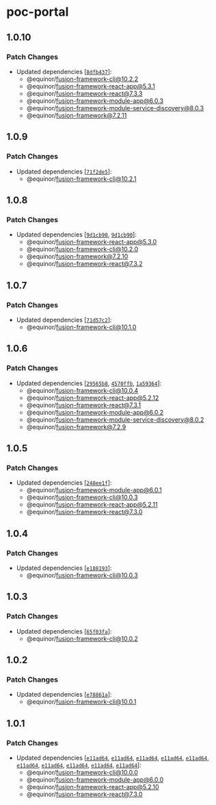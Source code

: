 # poc-portal

## 1.0.10

### Patch Changes

-   Updated dependencies [[`8dfb437`](https://github.com/equinor/fusion-framework/commit/8dfb4370d1c961a1f24af93344034facaef87646)]:
    -   @equinor/fusion-framework-cli@10.2.2
    -   @equinor/fusion-framework-react-app@5.3.1
    -   @equinor/fusion-framework-react@7.3.3
    -   @equinor/fusion-framework-module-app@6.0.3
    -   @equinor/fusion-framework-module-service-discovery@8.0.3
    -   @equinor/fusion-framework@7.2.11

## 1.0.9

### Patch Changes

-   Updated dependencies [[`71f2de5`](https://github.com/equinor/fusion-framework/commit/71f2de516bbbb270e8c110197fb7c90288075b05)]:
    -   @equinor/fusion-framework-cli@10.2.1

## 1.0.8

### Patch Changes

-   Updated dependencies [[`9d1cb90`](https://github.com/equinor/fusion-framework/commit/9d1cb9003fa10e7ccaa95c20ef86f0a618034641), [`9d1cb90`](https://github.com/equinor/fusion-framework/commit/9d1cb9003fa10e7ccaa95c20ef86f0a618034641)]:
    -   @equinor/fusion-framework-react-app@5.3.0
    -   @equinor/fusion-framework-cli@10.2.0
    -   @equinor/fusion-framework@7.2.10
    -   @equinor/fusion-framework-react@7.3.2

## 1.0.7

### Patch Changes

-   Updated dependencies [[`71d57c2`](https://github.com/equinor/fusion-framework/commit/71d57c2955861e86f8026068fb7cd4fe39b195f6)]:
    -   @equinor/fusion-framework-cli@10.1.0

## 1.0.6

### Patch Changes

-   Updated dependencies [[`29565b8`](https://github.com/equinor/fusion-framework/commit/29565b80d1fd2287a91009e3315da852665886ec), [`4570ffb`](https://github.com/equinor/fusion-framework/commit/4570ffb0f3bf1561bdd679c9280de83dda0d9bf8), [`1a59364`](https://github.com/equinor/fusion-framework/commit/1a59364477520859a00152e182cdbc4f8f271a27)]:
    -   @equinor/fusion-framework-cli@10.0.4
    -   @equinor/fusion-framework-react-app@5.2.12
    -   @equinor/fusion-framework-react@7.3.1
    -   @equinor/fusion-framework-module-app@6.0.2
    -   @equinor/fusion-framework-module-service-discovery@8.0.2
    -   @equinor/fusion-framework@7.2.9

## 1.0.5

### Patch Changes

-   Updated dependencies [[`248ee1f`](https://github.com/equinor/fusion-framework/commit/248ee1f83978a158dfb88dd47d8e8bcaac0e3574)]:
    -   @equinor/fusion-framework-module-app@6.0.1
    -   @equinor/fusion-framework-cli@10.0.3
    -   @equinor/fusion-framework-react-app@5.2.11
    -   @equinor/fusion-framework-react@7.3.0

## 1.0.4

### Patch Changes

-   Updated dependencies [[`e188193`](https://github.com/equinor/fusion-framework/commit/e188193a09802cfb74bd8aeaa8713b75b10a0638)]:
    -   @equinor/fusion-framework-cli@10.0.3

## 1.0.3

### Patch Changes

-   Updated dependencies [[`65f03fa`](https://github.com/equinor/fusion-framework/commit/65f03fa01b71d387874dbe8ae21163c7c1c3d4b8)]:
    -   @equinor/fusion-framework-cli@10.0.2

## 1.0.2

### Patch Changes

-   Updated dependencies [[`e78861a`](https://github.com/equinor/fusion-framework/commit/e78861a17cb0174ad96cd05e1b873e5fee42660f)]:
    -   @equinor/fusion-framework-cli@10.0.1

## 1.0.1

### Patch Changes

-   Updated dependencies [[`e11ad64`](https://github.com/equinor/fusion-framework/commit/e11ad64a42210443bdfd9ab9eb2fb95e7e345251), [`e11ad64`](https://github.com/equinor/fusion-framework/commit/e11ad64a42210443bdfd9ab9eb2fb95e7e345251), [`e11ad64`](https://github.com/equinor/fusion-framework/commit/e11ad64a42210443bdfd9ab9eb2fb95e7e345251), [`e11ad64`](https://github.com/equinor/fusion-framework/commit/e11ad64a42210443bdfd9ab9eb2fb95e7e345251), [`e11ad64`](https://github.com/equinor/fusion-framework/commit/e11ad64a42210443bdfd9ab9eb2fb95e7e345251), [`e11ad64`](https://github.com/equinor/fusion-framework/commit/e11ad64a42210443bdfd9ab9eb2fb95e7e345251), [`e11ad64`](https://github.com/equinor/fusion-framework/commit/e11ad64a42210443bdfd9ab9eb2fb95e7e345251), [`e11ad64`](https://github.com/equinor/fusion-framework/commit/e11ad64a42210443bdfd9ab9eb2fb95e7e345251), [`e11ad64`](https://github.com/equinor/fusion-framework/commit/e11ad64a42210443bdfd9ab9eb2fb95e7e345251), [`e11ad64`](https://github.com/equinor/fusion-framework/commit/e11ad64a42210443bdfd9ab9eb2fb95e7e345251)]:
    -   @equinor/fusion-framework-cli@10.0.0
    -   @equinor/fusion-framework-module-app@6.0.0
    -   @equinor/fusion-framework-react-app@5.2.10
    -   @equinor/fusion-framework-react@7.3.0
